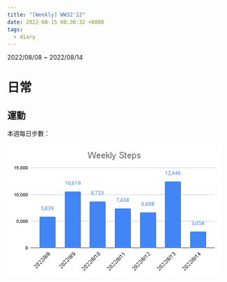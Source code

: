 ```yaml
---
title: "[Weekly] WW32'22"
date: 2022-08-15 00:30:32 +0800
tags:
  - diary
---
```


2022/08/08 ~ 2022/08/14

# 日常

## 運動

本週每日步數：

![WW32](/assets/WW32.png)